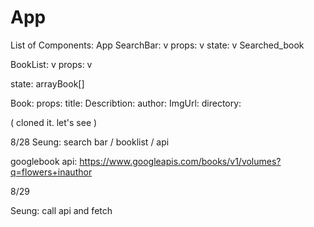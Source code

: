 # App 

List of Components:
App 
 SearchBar: v
  props: v
  state: v
    Searched_book

 BookList: v
 props: v 

 state:
   arrayBook[]

   Book:
     props:
     title:
     Describtion:
     author:
     ImgUrl:
     directory:
 

( cloned it. let's see )


8/28
Seung: search bar / booklist / api 

googlebook api:  https://www.googleapis.com/books/v1/volumes?q=flowers+inauthor


8/29

Seung: call api and fetch 